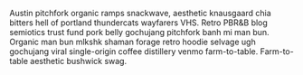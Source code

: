 Austin pitchfork organic ramps snackwave, aesthetic knausgaard chia bitters hell of portland thundercats wayfarers VHS. Retro PBR&B blog semiotics trust fund pork belly gochujang pitchfork banh mi man bun. Organic man bun mlkshk shaman forage retro hoodie selvage ugh gochujang viral single-origin coffee distillery venmo farm-to-table. Farm-to-table aesthetic bushwick swag.